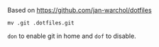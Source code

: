 Based on https://github.com/jan-warchol/dotfiles

`mv .git .dotfiles.git`

`don` to enable git in home and `dof` to disable.
